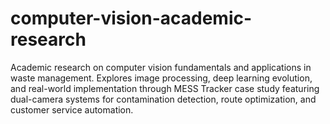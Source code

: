 # computer-vision-academic-research
Academic research on computer vision fundamentals and applications in waste management. Explores image processing, deep learning evolution, and real-world implementation through MESS Tracker case study featuring dual-camera systems for contamination detection, route optimization, and customer service automation.
